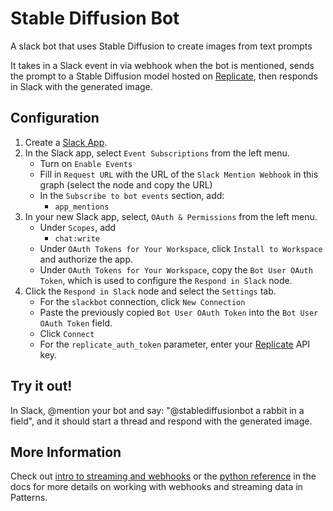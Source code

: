 # Stable Diffusion Bot

A slack bot that uses Stable Diffusion to create images from text prompts

It takes in a Slack event in via webhook when the bot is mentioned, sends the prompt to
a Stable Diffusion model hosted on [Replicate](https://replicate.com), then responds in
Slack with the generated image.

## Configuration

1. Create a [Slack App](https://api.slack.com/apps).
2. In the Slack app, select `Event Subscriptions` from the left menu.
    * Turn on `Enable Events`
    * Fill in `Request URL` with the URL of the `Slack Mention Webhook` in this graph (select the node and copy the URL)
    * In the `Subscribe to bot events` section, add:
        * `app_mentions`
3. In your new Slack app, select, `OAuth & Permissions` from the left menu.
    * Under `Scopes`, add
      * `chat:write`
    * Under `OAuth Tokens for Your Workspace`, click `Install to Workspace` and authorize the app.
    * Under `OAuth Tokens for Your Workspace`, copy the `Bot User OAuth Token`, which is used to configure the `Respond in Slack` node.
4. Click the `Respond in Slack` node and select the `Settings` tab.
    * For the `slackbot` connection, click `New Connection`
    * Paste the previously copied `Bot User OAuth Token` into the `Bot User OAuth Token` field.
    * Click `Connect`
    * For the `replicate_auth_token` parameter, enter your 
      [Replicate](https://replicate.com) API key.

## Try it out!

In Slack, @mention your bot and say: "@stablediffusionbot a rabbit in a
field", and it should start a thread and respond with the generated image.

## More Information
Check out [intro to streaming and webhooks](https://www.patterns.app/docs/dev/streams) or the
[python reference](https://www.patterns.app/docs/reference/python-reference) in the docs
for more details on working with webhooks and streaming data in Patterns.
